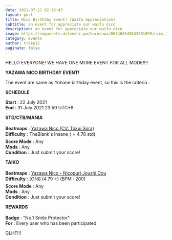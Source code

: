 ```yaml
---
date: 2021-07-21 02:19:43
layout: post
title: Nico Birthday Event! (Waifu Appreciation)
subtitle: an event for appreciate our waifu nico
description: an event for appreciate our waifu nico
image: https://imgassets.datenshi.pw/kurosawa/867462649633701899/nico_1.png
category: events
author: troke12
paginate: false
---
```

HELLO EVERYONE! WE HAVE ONE MORE EVENT FOR ALL MODE!!!!

**YAZAWA NICO BIRTHDAY EVENT!**

The event are same as Yohane birthday event, so this is the criteria :

**SCHEDULE** 

**Start** : 22 July 2021\
**End** : 31 July 2021 23:59 UTC+8

**STD/CTB/MANIA**\
\
**Beatmaps** : [Yazawa Nico (CV: Tokui Sora)](https://osu.datenshi.pw/b/2201292) \
**Difficulty** : TheBlank's Insane ( ⭐ 4.78 std)\
**Score Mode** : Any\
**Mods** : Any\
**Condition** : Just submit your score!

**TAIKO**\
\
**Beatmaps** : [Yazawa Nico - Nicopuri Joushi Dou](https://osu.datenshi.pw/b/3105853)\
**Difficulty** :  \[ONI] (4.79 ⭐) (BPM : 200)\
**Score Mode** : Any \
**Mods** : Any\
**Condition** : Just submit your score!

**REWARDS**\
\
**Badge** : "No.1 Smile Protector"\
**For** : Every user who has been participated

GLHF!!!
